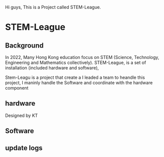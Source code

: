 Hi guys, This is a Project called STEM-League.

<h1>STEM-League</h1>
<h2> Background </h2>
<p>
In 2022, Many Hong Kong education focus on STEM (Science, Technology, Engineering and Mathematics collectively). 
STEM-League, is a set of installation (included hardware and software), 
</p>
Stem-Leagu is a project that create a 
I leaded a team to heandle this project, I maninly handle the Software and coordinate with the hardware component

<h2> hardware </h2>
Designed by KT

<h2> Software </h2>

<h2> update logs</h2>

